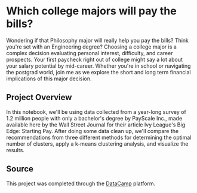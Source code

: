 # Which college majors will pay the bills?

Wondering if that Philosophy major will really help you pay the bills? Think you're set with an Engineering degree? Choosing a college major is a complex decision evaluating personal interest, difficulty, and career prospects. Your first paycheck right out of college might say a lot about your salary potential by mid-career. Whether you're in school or navigating the postgrad world, join me as we explore the short and long term financial implications of this major decision.

## Project Overview

In this notebook, we'll be using data collected from a year-long survey of 1.2 million people with only a bachelor's degree by PayScale Inc., made available here by the Wall Street Journal for their article Ivy League's Big Edge: Starting Pay. After doing some data clean up, we'll compare the recommendations from three different methods for determining the optimal number of clusters, apply a k-means clustering analysis, and visualize the results.

## Source
This project was completed through the [DataCamp](https://www.datacamp.com/) platform.
